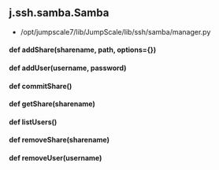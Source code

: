 ## j.ssh.samba.Samba

- /opt/jumpscale7/lib/JumpScale/lib/ssh/samba/manager.py

#### def addShare(sharename, path, options=\{\}) 

    

#### def addUser(username, password) 

    

#### def commitShare() 

    

#### def getShare(sharename) 

    

#### def listUsers() 

    

#### def removeShare(sharename) 

    

#### def removeUser(username) 

    


